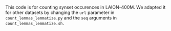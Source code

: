 This code is for counting synset occurences in LAION-400M. We adapted it for other datasets by changing the `url` parameter in `count_lemmas_lemmatize.py` and the `seq` arguments in `count_lemmas_lemmatize.sh`.
